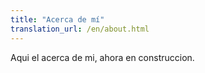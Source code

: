 ```yaml
---
title: "Acerca de mí"
translation_url: /en/about.html
---
```


Aqui el acerca de mi, ahora en construccion.
